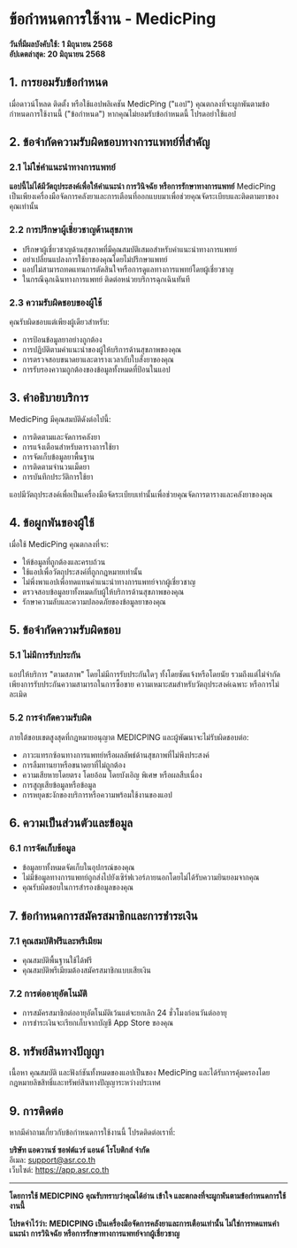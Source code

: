 # ข้อกำหนดการใช้งาน - MedicPing

**วันที่มีผลบังคับใช้: 1 มิถุนายน 2568**  
**อัปเดตล่าสุด: 20 มิถุนายน 2568**

## 1. การยอมรับข้อกำหนด

เมื่อดาวน์โหลด ติดตั้ง หรือใช้แอปพลิเคชัน MedicPing ("แอป") คุณตกลงที่จะผูกพันตามข้อกำหนดการใช้งานนี้ ("ข้อกำหนด") หากคุณไม่ยอมรับข้อกำหนดนี้ โปรดอย่าใช้แอป

## 2. ข้อจำกัดความรับผิดชอบทางการแพทย์ที่สำคัญ

### 2.1 ไม่ใช่คำแนะนำทางการแพทย์
**แอปนี้ไม่ได้มีวัตถุประสงค์เพื่อให้คำแนะนำ การวินิจฉัย หรือการรักษาทางการแพทย์** MedicPing เป็นเพียงเครื่องมือจัดการคลังยาและการเตือนที่ออกแบบมาเพื่อช่วยคุณจัดระเบียบและติดตามยาของคุณเท่านั้น

### 2.2 การปรึกษาผู้เชี่ยวชาญด้านสุขภาพ
- ปรึกษาผู้เชี่ยวชาญด้านสุขภาพที่มีคุณสมบัติเสมอสำหรับคำแนะนำทางการแพทย์
- อย่าเปลี่ยนแปลงการใช้ยาของคุณโดยไม่ปรึกษาแพทย์
- แอปไม่สามารถทดแทนการตัดสินใจหรือการดูแลทางการแพทย์โดยผู้เชี่ยวชาญ
- ในกรณีฉุกเฉินทางการแพทย์ ติดต่อหน่วยบริการฉุกเฉินทันที

### 2.3 ความรับผิดชอบของผู้ใช้
คุณรับผิดชอบแต่เพียงผู้เดียวสำหรับ:
- การป้อนข้อมูลยาอย่างถูกต้อง
- การปฏิบัติตามคำแนะนำของผู้ให้บริการด้านสุขภาพของคุณ
- การตรวจสอบขนาดยาและตารางเวลากับใบสั่งยาของคุณ
- การรับรองความถูกต้องของข้อมูลทั้งหมดที่ป้อนในแอป

## 3. คำอธิบายบริการ

MedicPing มีคุณสมบัติดังต่อไปนี้:
- การติดตามและจัดการคลังยา
- การแจ้งเตือนสำหรับตารางการใช้ยา
- การจัดเก็บข้อมูลยาพื้นฐาน
- การติดตามจำนวนเม็ดยา
- การบันทึกประวัติการใช้ยา

แอปมีวัตถุประสงค์เพื่อเป็นเครื่องมือจัดระเบียบเท่านั้นเพื่อช่วยคุณจัดการตารางและคลังยาของคุณ

## 4. ข้อผูกพันของผู้ใช้

เมื่อใช้ MedicPing คุณตกลงที่จะ:
- ให้ข้อมูลที่ถูกต้องและครบถ้วน
- ใช้แอปเพื่อวัตถุประสงค์ที่ถูกกฎหมายเท่านั้น
- ไม่พึ่งพาแอปเพื่อทดแทนคำแนะนำทางการแพทย์จากผู้เชี่ยวชาญ
- ตรวจสอบข้อมูลยาทั้งหมดกับผู้ให้บริการด้านสุขภาพของคุณ
- รักษาความลับและความปลอดภัยของข้อมูลยาของคุณ

## 5. ข้อจำกัดความรับผิดชอบ

### 5.1 ไม่มีการรับประกัน
แอปให้บริการ "ตามสภาพ" โดยไม่มีการรับประกันใดๆ ทั้งโดยชัดแจ้งหรือโดยนัย รวมถึงแต่ไม่จำกัดเพียงการรับประกันความสามารถในการซื้อขาย ความเหมาะสมสำหรับวัตถุประสงค์เฉพาะ หรือการไม่ละเมิด

### 5.2 การจำกัดความรับผิด
ภายใต้ขอบเขตสูงสุดที่กฎหมายอนุญาต MEDICPING และผู้พัฒนาจะไม่รับผิดชอบต่อ:
- ภาวะแทรกซ้อนทางการแพทย์หรือผลลัพธ์ด้านสุขภาพที่ไม่พึงประสงค์
- การลืมทานยาหรือขนาดยาที่ไม่ถูกต้อง
- ความเสียหายโดยตรง โดยอ้อม โดยบังเอิญ พิเศษ หรือผลสืบเนื่อง
- การสูญเสียข้อมูลหรือข้อมูล
- การหยุดชะงักของบริการหรือความพร้อมใช้งานของแอป

## 6. ความเป็นส่วนตัวและข้อมูล

### 6.1 การจัดเก็บข้อมูล
- ข้อมูลยาทั้งหมดจัดเก็บในอุปกรณ์ของคุณ
- ไม่มีข้อมูลทางการแพทย์ถูกส่งไปยังเซิร์ฟเวอร์ภายนอกโดยไม่ได้รับความยินยอมจากคุณ
- คุณรับผิดชอบในการสำรองข้อมูลของคุณ

## 7. ข้อกำหนดการสมัครสมาชิกและการชำระเงิน

### 7.1 คุณสมบัติฟรีและพรีเมียม
- คุณสมบัติพื้นฐานใช้ได้ฟรี
- คุณสมบัติพรีเมียมต้องสมัครสมาชิกแบบเสียเงิน

### 7.2 การต่ออายุอัตโนมัติ
- การสมัครสมาชิกต่ออายุอัตโนมัติเว้นแต่จะยกเลิก 24 ชั่วโมงก่อนวันต่ออายุ
- การชำระเงินจะเรียกเก็บจากบัญชี App Store ของคุณ

## 8. ทรัพย์สินทางปัญญา

เนื้อหา คุณสมบัติ และฟังก์ชันทั้งหมดของแอปเป็นของ MedicPing และได้รับการคุ้มครองโดยกฎหมายลิขสิทธิ์และทรัพย์สินทางปัญญาระหว่างประเทศ

## 9. การติดต่อ

หากมีคำถามเกี่ยวกับข้อกำหนดการใช้งานนี้ โปรดติดต่อเราที่:

**บริษัท แอดวานซ์ ซอฟต์แวร์ แอนด์ โรโบติกส์ จำกัด**  
อีเมล: support@asr.co.th  
เว็บไซต์: https://app.asr.co.th

---

**โดยการใช้ MEDICPING คุณรับทราบว่าคุณได้อ่าน เข้าใจ และตกลงที่จะผูกพันตามข้อกำหนดการใช้งานนี้**

**โปรดจำไว้ว่า: MEDICPING เป็นเครื่องมือจัดการคลังยาและการเตือนเท่านั้น ไม่ใช่การทดแทนคำแนะนำ การวินิจฉัย หรือการรักษาทางการแพทย์จากผู้เชี่ยวชาญ**